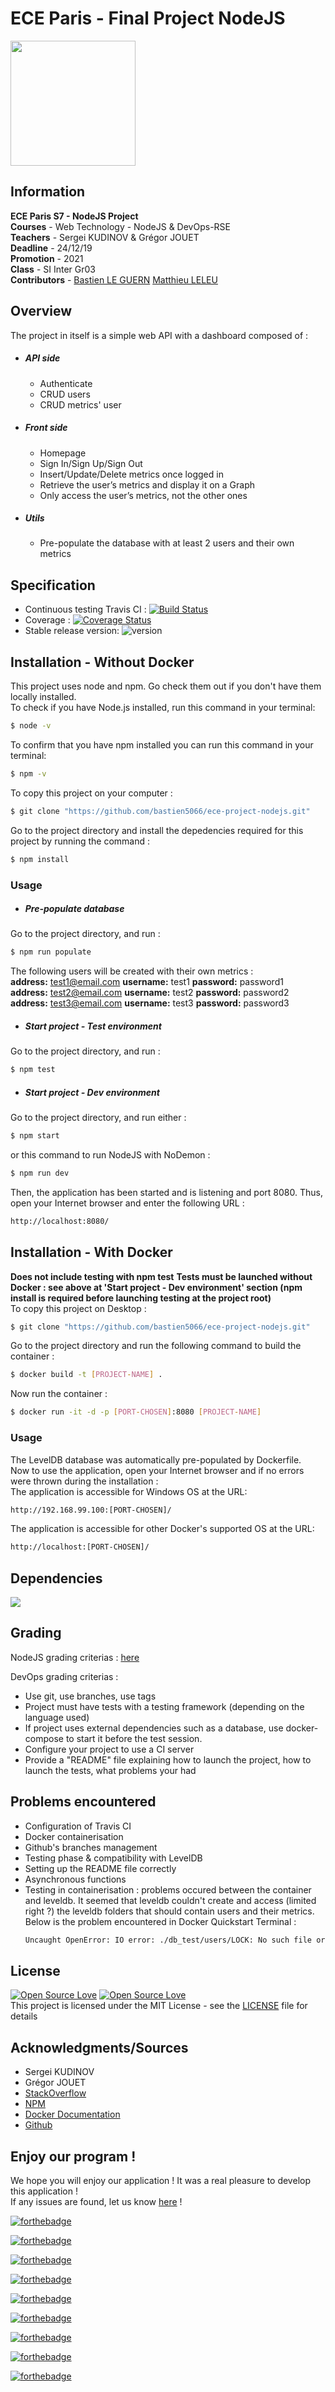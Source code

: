 # ECE Paris - Final Project NodeJS 
<img src="https://talentsdunumerique.com/sites/default/files/public/logo-ece-2018.jpg" height="200px">

## Information
**ECE Paris S7 - NodeJS Project**  
**Courses** - Web Technology - NodeJS & DevOps-RSE  
**Teachers** - Sergei KUDINOV &  Grégor JOUET  
**Deadline** - 24/12/19  
**Promotion** - 2021  
**Class** - SI Inter Gr03  
**Contributors** - [Bastien LE GUERN](https://github.com/bastien5066) [Matthieu LELEU](https://github.com/Leleute)   

## Overview
The project in itself is a simple web API with a dashboard composed of :
* ##### API side  
    - Authenticate 
    - CRUD users 
    - CRUD metrics' user 
* ##### Front side 
    - Homepage
    - Sign In/Sign Up/Sign Out
    - Insert/Update/Delete metrics once logged in
    - Retrieve the user’s metrics and display it on a Graph 
    - Only access the user’s metrics, not the other ones
* ##### Utils 
    - Pre-populate the database with at least 2 users and their own metrics

## Specification
* Continuous testing Travis CI : [![Build Status](https://travis-ci.org/bastien5066/ece-project-nodejs.svg?branch=master)](https://travis-ci.org/bastien5066/ece-project-nodejs)
* Coverage : [![Coverage Status](https://s3.amazonaws.com/assets.coveralls.io/badges/coveralls_90.svg)](https://coveralls.io/r/boennemann/badges)
* Stable release version: ![version](https://img.shields.io/badge/version-4.4.4-blue)

## Installation - Without Docker 
This project uses node and npm. Go check them out if you don't have them locally installed.    
To check if you have Node.js installed, run this command in your terminal: 

```sh
$ node -v
```

To confirm that you have npm installed you can run this command in your terminal:

```sh
$ npm -v
```

To copy this project on your computer :

```sh
$ git clone "https://github.com/bastien5066/ece-project-nodejs.git"
```

Go to the project directory and install the depedencies required for this project by running the command : 

```sh
$ npm install
```
### Usage 

* ##### Pre-populate database
Go to the project directory, and run : 

```sh
$ npm run populate
```

The following users will be created with their own metrics :  
**address:** test1@email.com **username:** test1 **password:** password1   
**address:** test2@email.com **username:** test2 **password:** password2  
**address:** test3@email.com **username:** test3 **password:** password3  

* #####  Start project - Test environment
Go to the project directory, and run : 

```sh
$ npm test
```

* ##### Start project - Dev environment
Go to the project directory, and run either : 

```sh
$ npm start
```
or this command to run NodeJS with NoDemon :

```sh
$ npm run dev
```

Then, the application has been started and is listening and port 8080. Thus, open your Internet browser and enter the following URL :

 ```sh
http://localhost:8080/
```

## Installation - With Docker
**Does not include testing with npm test** 
**Tests must be launched without Docker : see above at 'Start project - Dev environment' section (npm install is required before launching testing at the project root)**  
To copy this project on Desktop :

```sh
$ git clone "https://github.com/bastien5066/ece-project-nodejs.git"
```
Go to the project directory and run the following command to build the container :

```sh
$ docker build -t [PROJECT-NAME] .   
```

Now run the container : 

```sh
$ docker run -it -d -p [PORT-CHOSEN]:8080 [PROJECT-NAME]
```

### Usage 

The LevelDB database was automatically pre-populated by Dockerfile.  
Now to use the application, open your Internet browser and if no errors were thrown during the installation :  
The application is accessible for Windows OS at the URL:

```sh
http://192.168.99.100:[PORT-CHOSEN]/

```

The application is accessible for other Docker's supported OS at the URL:

```sh
http://localhost:[PORT-CHOSEN]/

```


## Dependencies
<img src="https://david-dm.org/boennemann/badges.svg">  

## Grading 
NodeJS grading criterias : [here](https://github.com/adaltas/ece-nodejs/blob/2019-fall-5-modules/PROJECT.md)

DevOps grading criterias : 
- Use git, use branches, use tags 
- Project must have tests with a testing framework (depending on the language used)
- If project uses external dependencies such as a database, use docker-compose to start it before the test session.
- Configure your project to use a CI server
- Provide a "README" file explaining how to launch the project, how to launch the tests, what problems your had

## Problems encountered
* Configuration of Travis CI
* Docker containerisation
* Github's branches management
* Testing phase & compatibility with LevelDB 
* Setting up the README file correctly
* Asynchronous functions
* Testing in containerisation : problems occured between the container and leveldb. It seemed that leveldb couldn't create and access (limited right ?) the leveldb folders that should contain users and their metrics. Below is the problem encountered in Docker Quickstart Terminal :
    ```sh
    Uncaught OpenError: IO error: ./db_test/users/LOCK: No such file or directory 
    ```


## License
[![Open Source Love](https://badges.frapsoft.com/os/v1/open-source.svg?v=102)](https://github.com/ellerbrock/open-source-badge/)
[![Open Source Love](https://badges.frapsoft.com/os/mit/mit.svg?v=102)](https://github.com/ellerbrock/open-source-badge/)  
This project is licensed under the MIT License - see the [LICENSE](https://github.com/bastien5066/ece-project-nodejs/blob/master/LICENSE) file for details

## Acknowledgments/Sources
* Sergei KUDINOV
* Grégor JOUET
* [StackOverflow](https://stackoverflow.com/)
* [NPM](https://www.npmjs.com/)
* [Docker Documentation](https://docs.docker.com/)
* [Github](https://github.com/)

## Enjoy our program !

We hope you will enjoy our application ! It was a real pleasure to develop this application !  
If any issues are found, let us know [here](https://github.com/bastien5066/ece-project-nodejs/issues) !  

[![forthebadge](https://forthebadge.com/images/badges/built-by-developers.svg)](http://forthebadge.com)

[![forthebadge](https://forthebadge.com/images/badges/uses-badges.svg)](http://forthebadge.com)

[![forthebadge](https://forthebadge.com/images/badges/uses-css.svg)](http://forthebadge.com)

[![forthebadge](https://forthebadge.com/images/badges/uses-git.svg)](http://forthebadge.com)

[![forthebadge](https://forthebadge.com/images/badges/uses-html.svg)](http://forthebadge.com)

[![forthebadge](https://forthebadge.com/images/badges/uses-js.svg)](http://forthebadge.com)

[![forthebadge](https://forthebadge.com/images/badges/uses-js.svg)](http://forthebadge.com)

[![forthebadge](https://forthebadge.com/images/badges/made-with-javascript.svg)](http://forthebadge.com)

[![forthebadge](https://forthebadge.com/images/badges/validated-html5.svg)](http://forthebadge.com)


